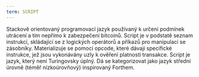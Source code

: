 ```yaml
---
term: SCRIPT
---
```


Stackově orientovaný programovací jazyk používaný k určení podmínek utrácení a tím nepřímo k zabezpečení bitcoinů. Script je v podstatě seznam instrukcí, skládající se z logických operátorů a příkazů pro manipulaci se zásobníky. Materializuje se pomocí opcode, které dávají specifické instrukce, jež jsou vykonávány uzly k ověření platnosti transakce. Script je jazyk, který není Turingovsky úplný. Dá se kategorizovat jako jazyk střední úrovně (téměř nízkoúrovňový) inspirovaný Forthem.